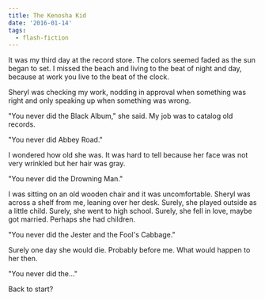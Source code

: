 ```yaml
---
title: The Kenosha Kid
date: '2016-01-14'
tags:
  - flash-fiction
---
```


It was my third day at the record store. The colors seemed faded as the sun
began to set. I missed the beach and living to the beat of night and day,
because at work you live to the beat of the clock.

<!-- truncate -->

Sheryl was checking my work, nodding in approval when something was right and
only speaking up when something was wrong.

"You never did the Black Album," she said. My job was to catalog old records.

"You never did Abbey Road."

I wondered how old she was. It was hard to tell because her face was not very
wrinkled but her hair was gray.

"You never did the Drowning Man."

I was sitting on an old wooden chair and it was uncomfortable. Sheryl was across
a shelf from me, leaning over her desk. Surely, she played outside as a little
child. Surely, she went to high school. Surely, she fell in love, maybe got
married. Perhaps she had children.

"You never did the Jester and the Fool's Cabbage."

Surely one day she would die. Probably before me. What would happen to her then.

"You never did the..."

Back to start?
